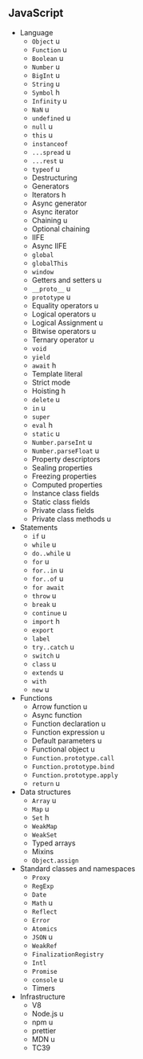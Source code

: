 ## JavaScript

- Language
  - `Object` u
  - `Function` u
  - `Boolean` u
  - `Number` u
  - `BigInt` u
  - `String` u
  - `Symbol` h
  - `Infinity` u
  - `NaN` u
  - `undefined` u
  - `null` u
  - `this` u
  - `instanceof`
  - `...spread` u
  - `...rest` u
  - `typeof` u
  - Destructuring
  - Generators
  - Iterators h
  - Async generator
  - Async iterator
  - Chaining u
  - Optional chaining
  - IIFE
  - Async IIFE
  - `global`
  - `globalThis`
  - `window`
  - Getters and setters u
  - `__proto__` u
  - `prototype` u
  - Equality operators u
  - Logical operators u
  - Logical Assignment u
  - Bitwise operators u
  - Ternary operator u
  - `void`
  - `yield`
  - `await` h
  - Template literal
  - Strict mode
  - Hoisting h
  - `delete` u
  - `in` u
  - `super`
  - `eval` h
  - `static` u
  - `Number.parseInt` u
  - `Number.parseFloat` u
  - Property descriptors
  - Sealing properties
  - Freezing properties
  - Computed properties
  - Instance class fields
  - Static class fields
  - Private class fields
  - Private class methods u
- Statements
  - `if` u
  - `while` u
  - `do..while` u
  - `for` u
  - `for..in` u
  - `for..of` u
  - `for await`
  - `throw` u
  - `break` u
  - `continue` u
  - `import` h
  - `export`
  - `label`
  - `try..catch` u
  - `switch` u
  - `class` u
  - `extends` u
  - `with`
  - `new` u
- Functions
  - Arrow function u
  - Async function
  - Function declaration u
  - Function expression u
  - Default parameters u
  - Functional object u
  - `Function.prototype.call`
  - `Function.prototype.bind`
  - `Function.prototype.apply`
  - `return` u
- Data structures
  - `Array` u
  - `Map` u
  - `Set` h
  - `WeakMap`
  - `WeakSet`
  - Typed arrays
  - Mixins
  - `Object.assign`
- Standard classes and namespaces
  - `Proxy`
  - `RegExp`
  - `Date`
  - `Math` u
  - `Reflect`
  - `Error`
  - `Atomics`
  - `JSON` u
  - `WeakRef`
  - `FinalizationRegistry`
  - `Intl`
  - `Promise`
  - `console` u
  - Timers
- Infrastructure
  - V8
  - Node.js u
  - npm u
  - prettier
  - MDN u
  - TC39
